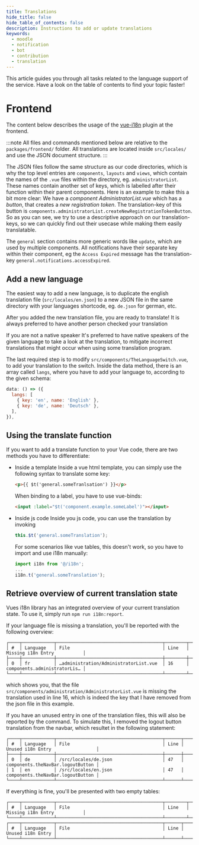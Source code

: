 ```yaml
---
title: Translations
hide_title: false
hide_table_of_contents: false
description: Instructions to add or update translations
keywords:
  - moodle
  - notification
  - bot
  - contribution
  - translation
---
```


This article guides you through all tasks related to the language support of the service. Have a look on the table of contents to find your topic faster!

# Frontend

The content below describes the usage of the [vue-i18n](https://kazupon.github.io/vue-i18n/) plugin at the frontend.

:::note
All files and commands mentioned below are relative to the `packages/frontend/` folder. All translations are located inside `src/locales/` and use the JSON document structure.
:::

The JSON files follow the same structure as our code directories, which is why the top level entries are `components`, `layouts` and `views`, which contain the names of the `.vue` files within the directory, eg. `administratorList`. These names contain another set of keys, which is labelled after their function within their parent components. Here is an example to make this a bit more clear: We have a _component_ _AdministratorList.vue_ which has a _button_, that creates a _new registration token_. The translation-key of this button is `components.administratorList.createNewRegistrationTokenButton`. So as you can see, we try to use a descriptive approach on our translation-keys, so we can quickly find out their usecase while making them easily translatable.

The `general` section contains more generic words like `update`, which are used by multiple components. All notifications have their separate key within their component, eg the `Access Expired` message has the translation-key `general.notifications.accessExpired`.

## Add a new language

The easiest way to add a new language, is to duplicate the english translation file (`src/locales/en.json`) to a new JSON file in the same directory with your languages shortcode, eg. `de.json` for german, etc.

After you added the new translation file, you are ready to translate! It is always preferred to have another person checked your translation 


If you are not a native speaker  It's preferred to have native speakers of the given language to take a look at the translation, to mitigate incorrect translations that might occur when using some translation program.

The last required step is to modify `src/components/TheLanguageSwitch.vue`, to add your translation to the switch. Inside the data method, there is an array called `langs`, where you have to add your language to, according to the given schema:
```js
data: () => ({
  langs: [
    { key: 'en', name: 'English' },
    { key: 'de', name: 'Deutsch' },
  ],
}),
```

## Using the translate function

If you want to add a translate function to your Vue code, there are two methods you have to differentiate:

* Inside a template
  Inside a vue html template, you can simply use the following syntax to translate some key:
  ```html
  <p>{{ $t('general.someTranlsation') }}</p>
  ```
  When binding to a label, you have to use vue-binds:
  ```html
  <input :label="$t('component.example.someLabel')"></input>
  ```
* Inside js code
  Inside you js code, you can use the translation by invoking
  ```js
  this.$t('general.someTranslation');
  ```

  For some scenarios like vue tables, this doesn't work, so you have to import and use i18n manually:
  ```js
  import i18n from '@/i18n';
  ...
  i18n.t('general.someTranslation');
  ```



## Retrieve overview of current translation state

Vues i18n library has an integrated overview of your current translation state. To use it, simply run
`npm run i18n:report`.

If your language file is missing a translation, you'll be reported with the following overview:

```
┌────┬────────────┬────────────────────────────────────────┬────────┬──────────────────────────────┐
│ #  │ Language   │ File                                   │ Line   │ Missing i18n Entry           │
├────┼────────────┼────────────────────────────────────────┼────────┼──────────────────────────────┤
│ 0  │ fr         │ …administration/AdministratorList.vue  │ 16     │ components.administratorLis… │
└────┴────────────┴────────────────────────────────────────┴────────┴──────────────────────────────┘
```
which shows you, that the file `src/components/administration/AdministratorList.vue` is missing the translation used in line 16, which is indeed the key that I have removed from the json file in this example.

If you have an unused entry in one of the translation files, this will also be reported by the command. To simulate this, I removed the logout button translation from the navbar, which resultet in the following statement:

```
┌────┬────────────┬────────────────────────────────────────┬──────┬───────────────────────────────────┐
│ #  │ Language   │ File                                   │ Line │ Unused i18n Entry                 │
├────┼────────────┼────────────────────────────────────────┼──────┼───────────────────────────────────┤
│ 0  │ de         │ /src/locales/de.json                   │ 47   │ components.theNavBar.logoutButton │
│ 1  │ en         │ /src/locales/en.json                   │ 47   │ components.theNavBar.logoutButton │
└────┴────────────┴────────────────────────────────────────┴──────┴───────────────────────────────────┘
```

If everything is fine, you'll be presented with two empty tables:

```
┌────┬────────────┬────────────────────────────────────────┬────────┬──────────────────────────────┐
│ #  │ Language   │ File                                   │ Line   │ Missing i18n Entry           │
└────┴────────────┴────────────────────────────────────────┴────────┴──────────────────────────────┘
┌────┬────────────┬────────────────────────────────────────┬──────┬───────────────────┐
│ #  │ Language   │ File                                   │ Line │ Unused i18n Entry │
└────┴────────────┴────────────────────────────────────────┴──────┴───────────────────┘
``` 
